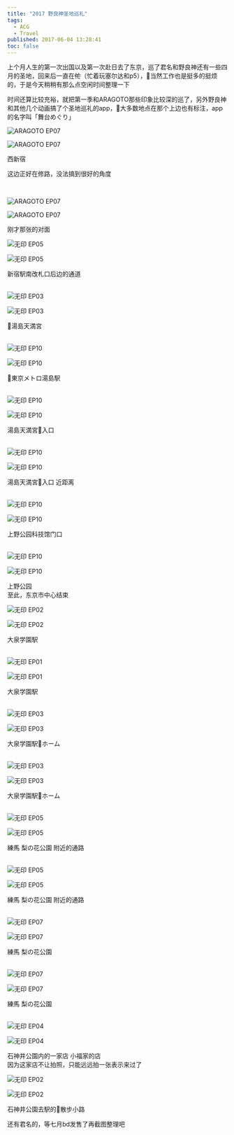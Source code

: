 ```yaml
---
title: "2017 野良神圣地巡礼"
tags:
  - ACG
  - Travel
published: 2017-06-04 13:28:41
toc: false
---
```


上个月人生的第一次出国以及第一次赴日去了东京，巡了君名和野良神还有一些四月的圣地，回来后一直在~~忙~~（忙着玩塞尔达和p5），当然工作也是挺多的挺烦的，于是今天稍稍有那么点空闲时间整理一下

时间还算比较充裕，就把第一季和ARAGOTO那些印象比较深的巡了，另外野良神和其他几个动画搞了个圣地巡礼的app，大多数地点在那个上边也有标注，app的名字叫「舞台めぐり」
<br />


<div class="pull-left img">

![ARAGOTO EP07](https://ooo.0o0.ooo/2017/06/04/59339ee10d3e0.jpg)</div><div class="pull-left img">

![ARAGOTO EP07](https://ooo.0o0.ooo/2017/06/04/59339ee32e9ad.jpg)</div>
<div class="clear-float img-caption">西新宿</div>

这边正好在修路，没法搞到很好的角度

<link rel="stylesheet" type="text/css" href="/css/seichi.css">

<br />

<div class="pull-left img">

![ARAGOTO EP07](https://ooo.0o0.ooo/2017/06/04/5933a3f92feb9.jpg)</div><div class="pull-left img">

![ARAGOTO EP07](https://ooo.0o0.ooo/2017/06/04/5933a3ff26b98.jpg)</div>
<div class="clear-float img-caption">刚才那张的对面</div><!-- more -->
<div class="pull-left img">

![无印 EP05](https://ooo.0o0.ooo/2017/06/04/5933a6f83ad8c.jpg)</div><div class="pull-left img">

![无印 EP05](https://ooo.0o0.ooo/2017/06/04/5933a6fa247b8.jpg)</div>
<div class="clear-float img-caption">新宿駅南改札口后边的通道</div>

<br />

<div class="pull-left img">

![无印 EP03](https://ooo.0o0.ooo/2017/06/04/5933a7ebb1901.jpg)</div><div class="pull-left img">

![无印 EP03](https://ooo.0o0.ooo/2017/06/04/5933a7ed97a44.jpg)</div>
<div class="clear-float img-caption">湯島天満宮</div>

<br />

<div class="pull-left img">

![无印 EP10](https://ooo.0o0.ooo/2017/06/04/5933a91bbabdf.jpg)</div><div class="pull-left img">

![无印 EP10](https://ooo.0o0.ooo/2017/06/04/5933a91d66d0c.jpg)</div>
<div class="clear-float img-caption">東京メトロ湯島駅</div>

<br />

<div class="pull-left img">

![无印 EP10](https://ooo.0o0.ooo/2017/06/04/5933aa0149fc8.jpg)</div><div class="pull-left img">

![无印 EP10](https://ooo.0o0.ooo/2017/06/04/5933aa02a5912.jpg)</div>
<div class="clear-float img-caption">湯島天満宮入口</div>

<br />

<div class="pull-left img">

![无印 EP10](https://ooo.0o0.ooo/2017/06/04/5933aa3de6da4.jpg)</div><div class="pull-left img">

![无印 EP10](https://ooo.0o0.ooo/2017/06/04/5933aa3f9776c.jpg)</div>
<div class="clear-float img-caption">湯島天満宮入口 近距离</div>

<br />

<div class="pull-left img">

![无印 EP10](https://ooo.0o0.ooo/2017/06/04/5933ab1c37646.jpg)</div><div class="pull-left img">

![无印 EP10](https://ooo.0o0.ooo/2017/06/04/5933ab1e204ef.jpg)</div>
<div class="clear-float img-caption">上野公园科技馆门口</div>

<br />

<div class="pull-left img">

![无印 EP10](https://ooo.0o0.ooo/2017/06/04/5933aaf4d4ec3.jpg)</div><div class="pull-left img">

![无印 EP10](https://ooo.0o0.ooo/2017/06/04/5933aaf683a6a.jpg)</div>
<div class="clear-float img-caption">上野公园</div>至此，东京市中心结束

<div class="pull-left img">

![无印 EP02](https://ooo.0o0.ooo/2017/06/04/5933acd05887f.jpg)</div><div class="pull-left img">

![无印 EP02](https://ooo.0o0.ooo/2017/06/04/5933acd1ef0bf.jpg)</div>
<div class="clear-float img-caption">大泉学園駅</div>

<br />

<div class="pull-left img">

![无印 EP01](https://ooo.0o0.ooo/2017/06/04/5933ad61024a7.jpg)</div><div class="pull-left img">

![无印 EP01](https://ooo.0o0.ooo/2017/06/04/5933ad61e63c8.jpg)</div>
<div class="clear-float img-caption">大泉学園駅</div>

<br />

<div class="pull-left img">

![无印 EP03](https://ooo.0o0.ooo/2017/06/04/5933af4346583.jpg)</div><div class="pull-left img">

![无印 EP03](https://ooo.0o0.ooo/2017/06/04/5933af455f606.jpg)</div>
<div class="clear-float img-caption">大泉学園駅ホーム</div>

<br />

<div class="pull-left img">

![无印 EP03](https://ooo.0o0.ooo/2017/06/04/5933af51ea015.jpg)</div><div class="pull-left img">

![无印 EP03](https://ooo.0o0.ooo/2017/06/04/5933af53b0456.jpg)</div>
<div class="clear-float img-caption">大泉学園駅ホーム</div>

<br />

<div class="pull-left img">

![无印 EP05](https://ooo.0o0.ooo/2017/06/04/5933b0cd9e364.jpg)</div><div class="pull-left img">

![无印 EP05](https://ooo.0o0.ooo/2017/06/04/5933b0cfc86ed.jpg)</div>
<div class="clear-float img-caption">練馬 梨の花公園 附近的通路</div>

<br />

<div class="pull-left img">

![无印 EP05](https://ooo.0o0.ooo/2017/06/04/5933b0f56bf05.jpg)</div><div class="pull-left img">

![无印 EP05](https://ooo.0o0.ooo/2017/06/04/5933b0f7ece2c.jpg)</div>
<div class="clear-float img-caption">練馬 梨の花公園 附近的通路</div>

<br />

<div class="pull-left img">

![无印 EP07](https://ooo.0o0.ooo/2017/06/04/5933b15a367e6.jpg)</div><div class="pull-left img">

![无印 EP07](https://ooo.0o0.ooo/2017/06/04/5933b15bb00e7.jpg)</div>
<div class="clear-float img-caption">練馬 梨の花公園</div>

<br />

<div class="pull-left img">

![无印 EP07](https://ooo.0o0.ooo/2017/06/04/5933b1ab4d835.jpg)</div><div class="pull-left img">

![无印 EP07](https://ooo.0o0.ooo/2017/06/04/5933b1ac8c0c3.jpg)</div>
<div class="clear-float img-caption">練馬 梨の花公園</div>

<br />

<div class="pull-left img">

![无印 EP04](https://ooo.0o0.ooo/2017/06/04/5933b33ea643d.jpg)</div><div class="pull-left img">

![无印 EP04](https://ooo.0o0.ooo/2017/06/04/5933b34072305.jpg)</div>
<div class="clear-float img-caption">石神井公園内的一家店 小福家的店</div>因为这家店不让拍照，只能远远拍一张表示来过了

<div class="pull-left img">

![无印 EP02](https://ooo.0o0.ooo/2017/06/04/5933b34dcc77c.jpg)</div><div class="pull-left img">

![无印 EP02](https://ooo.0o0.ooo/2017/06/04/5933b34ff1170.jpg)</div>
<div class="clear-float img-caption">石神井公園去駅的散步小路</div>


还有君名的，等七月bd发售了再截图整理吧